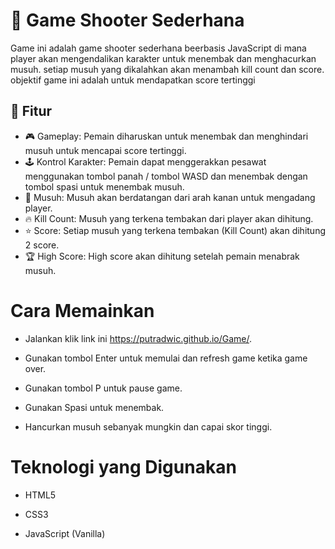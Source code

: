 # 🔫  Game Shooter Sederhana 

Game ini adalah game shooter sederhana beerbasis JavaScript di mana player akan mengendalikan karakter untuk menembak dan menghacurkan musuh. setiap musuh yang dikalahkan akan menambah kill count dan score. objektif game ini adalah untuk mendapatkan score tertinggi

## 🎯  Fitur

- 🎮 Gameplay: Pemain diharuskan untuk menembak dan menghindari musuh untuk mencapai score tertinggi.
- 🕹 Kontrol Karakter: Pemain dapat menggerakkan pesawat menggunakan tombol panah / tombol WASD dan menembak dengan tombol spasi untuk menembak musuh.
-  👾 Musuh: Musuh akan berdatangan dari arah kanan untuk mengadang player.
-  🔥 Kill Count: Musuh yang terkena tembakan dari player akan dihitung.
-  ⭐ Score: Setiap musuh yang terkena tembakan (Kill Count) akan dihitung 2 score.
-  🏆 High Score: High score akan dihitung setelah pemain menabrak musuh.

# Cara Memainkan

- Jalankan klik link ini https://putradwic.github.io/Game/.

- Gunakan tombol Enter untuk memulai dan refresh game ketika game over.
  
- Gunakan tombol P untuk pause game.

- Gunakan Spasi untuk menembak.

- Hancurkan musuh sebanyak mungkin dan capai skor tinggi.

# Teknologi yang Digunakan

- HTML5

- CSS3

- JavaScript (Vanilla)


